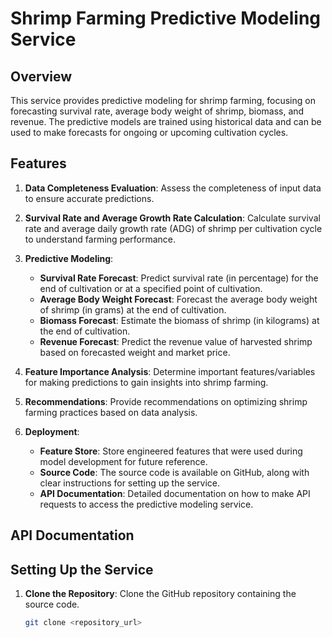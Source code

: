 # Shrimp Farming Predictive Modeling Service

## Overview

This service provides predictive modeling for shrimp farming, focusing on forecasting survival rate, average body weight of shrimp, biomass, and revenue. The predictive models are trained using historical data and can be used to make forecasts for ongoing or upcoming cultivation cycles.

## Features

1. **Data Completeness Evaluation**: Assess the completeness of input data to ensure accurate predictions.
   
2. **Survival Rate and Average Growth Rate Calculation**: Calculate survival rate and average daily growth rate (ADG) of shrimp per cultivation cycle to understand farming performance.

3. **Predictive Modeling**:
   - **Survival Rate Forecast**: Predict survival rate (in percentage) for the end of cultivation or at a specified point of cultivation.
   - **Average Body Weight Forecast**: Forecast the average body weight of shrimp (in grams) at the end of cultivation.
   - **Biomass Forecast**: Estimate the biomass of shrimp (in kilograms) at the end of cultivation.
   - **Revenue Forecast**: Predict the revenue value of harvested shrimp based on forecasted weight and market price.

4. **Feature Importance Analysis**: Determine important features/variables for making predictions to gain insights into shrimp farming.

5. **Recommendations**: Provide recommendations on optimizing shrimp farming practices based on data analysis.

6. **Deployment**:
   - **Feature Store**: Store engineered features that were used during model development for future reference.
   - **Source Code**: The source code is available on GitHub, along with clear instructions for setting up the service.
   - **API Documentation**: Detailed documentation on how to make API requests to access the predictive modeling service.

## API Documentation

## Setting Up the Service

1. **Clone the Repository**: Clone the GitHub repository containing the source code.

   ```bash
   git clone <repository_url>
